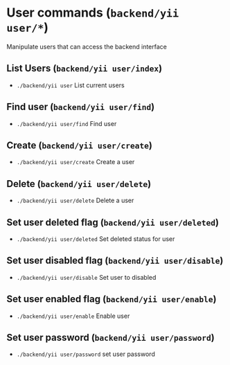# User commands (`backend/yii user/*`)
Manipulate users that can access the backend interface


## List Users (`backend/yii user/index`)

* `./backend/yii user` List current users


## Find user (`backend/yii user/find`)

* `./backend/yii user/find` Find user


## Create (`backend/yii user/create`)

* `./backend/yii user/create` Create a user


## Delete (`backend/yii user/delete`)

* `./backend/yii user/delete` Delete a user


## Set user deleted flag (`backend/yii user/deleted`)

* `./backend/yii user/deleted` Set deleted status for user



## Set user disabled flag (`backend/yii user/disable`)

* `./backend/yii user/disable` Set user to disabled


## Set user enabled flag (`backend/yii user/enable`)

* `./backend/yii user/enable` Enable user


## Set user password (`backend/yii user/password`)

* `./backend/yii user/password` set user password
